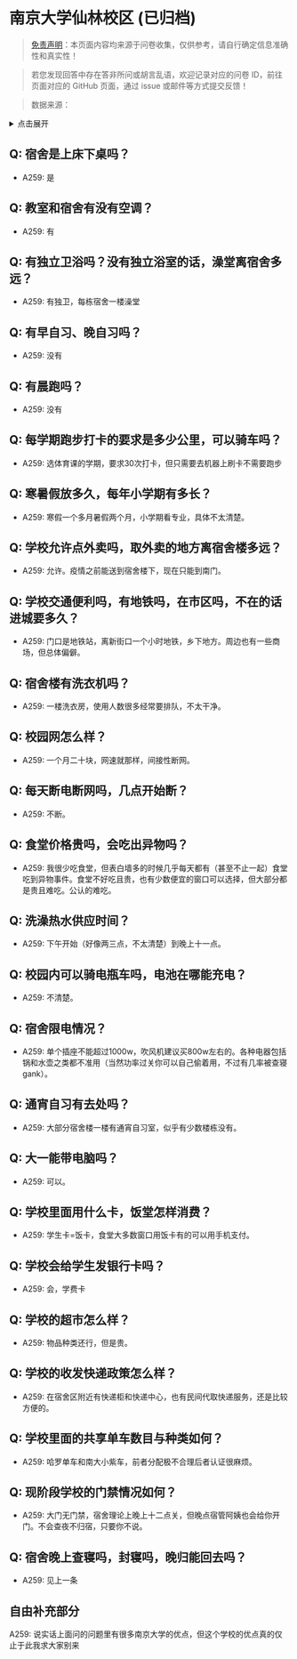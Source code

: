 # 南京大学仙林校区 (已归档)

> [免责声明](https://colleges.chat/#_3)：本页面内容均来源于问卷收集，仅供参考，请自行确定信息准确性和真实性！

> 若您发现回答中存在答非所问或胡言乱语，欢迎记录对应的问卷 ID，前往页面对应的 GitHub 页面，通过 issue 或邮件等方式提交反馈！

> 数据来源：

<details><summary>点击展开</summary>
<ul>
<li>A259: 匿名 (2021 年 06 月)</li>
</ul>
</details>

## Q: 宿舍是上床下桌吗？

- A259: 是

## Q: 教室和宿舍有没有空调？

- A259: 有

## Q: 有独立卫浴吗？没有独立浴室的话，澡堂离宿舍多远？

- A259: 有独卫，每栋宿舍一楼澡堂

## Q: 有早自习、晚自习吗？

- A259: 没有

## Q: 有晨跑吗？

- A259: 没有

## Q: 每学期跑步打卡的要求是多少公里，可以骑车吗？

- A259: 选体育课的学期，要求30次打卡，但只需要去机器上刷卡不需要跑步

## Q: 寒暑假放多久，每年小学期有多长？

- A259: 寒假一个多月暑假两个月，小学期看专业，具体不太清楚。

## Q: 学校允许点外卖吗，取外卖的地方离宿舍楼多远？

- A259: 允许。疫情之前能送到宿舍楼下，现在只能到南门。

## Q: 学校交通便利吗，有地铁吗，在市区吗，不在的话进城要多久？

- A259: 门口是地铁站，离新街口一个小时地铁，乡下地方。周边也有一些商场，但总体偏僻。

## Q: 宿舍楼有洗衣机吗？

- A259: 一楼洗衣房，使用人数很多经常要排队，不太干净。

## Q: 校园网怎么样？

- A259: 一个月二十块，网速就那样，间接性断网。

## Q: 每天断电断网吗，几点开始断？

- A259: 不断。

## Q: 食堂价格贵吗，会吃出异物吗？

- A259: 我很少吃食堂，但表白墙多的时候几乎每天都有（甚至不止一起）食堂吃到异物事件。食堂不好吃且贵，也有少数便宜的窗口可以选择，但大部分都是贵且难吃。公认的难吃。

## Q: 洗澡热水供应时间？

- A259: 下午开始（好像两三点，不太清楚）到晚上十一点。

## Q: 校园内可以骑电瓶车吗，电池在哪能充电？

- A259: 不清楚。

## Q: 宿舍限电情况？

- A259: 单个插座不能超过1000w，吹风机建议买800w左右的。各种电器包括锅和水壶之类都不准用（当然功率过关你可以自己偷着用，不过有几率被查寝gank）。

## Q: 通宵自习有去处吗？

- A259: 大部分宿舍楼一楼有通宵自习室，似乎有少数楼栋没有。

## Q: 大一能带电脑吗？

- A259: 可以。

## Q: 学校里面用什么卡，饭堂怎样消费？

- A259: 学生卡=饭卡，食堂大多数窗口用饭卡有的可以用手机支付。

## Q: 学校会给学生发银行卡吗？

- A259: 会，学费卡

## Q: 学校的超市怎么样？

- A259: 物品种类还行，但是贵。

## Q: 学校的收发快递政策怎么样？

- A259: 在宿舍区附近有快递柜和快递中心，也有民间代取快递服务，还是比较方便的。

## Q: 学校里面的共享单车数目与种类如何？

- A259: 哈罗单车和南大小紫车，前者分配极不合理后者认证很麻烦。

## Q: 现阶段学校的门禁情况如何？

- A259: 大门无门禁，宿舍理论上晚上十二点关，但晚点宿管阿姨也会给你开门。不会查夜不归宿，只要你不说。

## Q: 宿舍晚上查寝吗，封寝吗，晚归能回去吗？

- A259: 见上一条

## 自由补充部分

A259: 说实话上面问的问题里有很多南京大学的优点，但这个学校的优点真的仅止于此我求大家别来